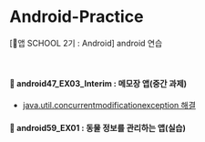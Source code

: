 # Android-Practice
[🦁앱 SCHOOL 2기 : Android] android 연습

<br>

#### 📂 android47_EX03_Interim : 메모장 앱(중간 과제)
- [java.util.concurrentmodificationexception 해결](https://velog.io/@hxeyexn/Android-java.util.ConcurrentModificationException-%ED%95%B4%EA%B2%B0)

#### 📂 android59_EX01 : 동물 정보를 관리하는 앱(실습)
